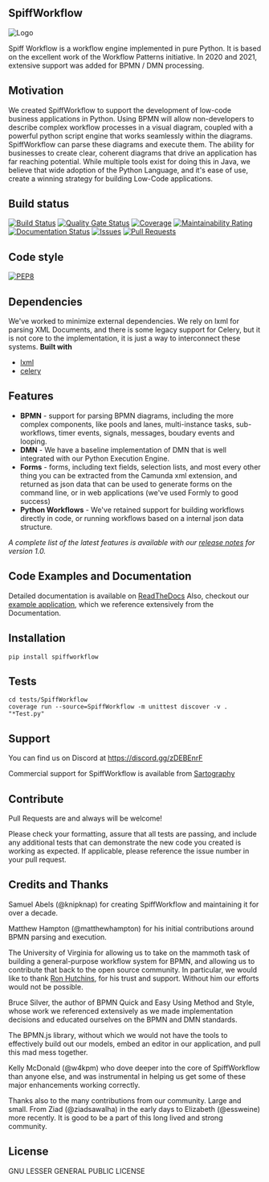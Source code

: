 ## SpiffWorkflow
![Logo](./graphics/logo_med.png)

Spiff Workflow is a workflow engine implemented in pure Python. It is based on
the excellent work of the Workflow Patterns initiative. In 2020 and 2021,
extensive support was added for BPMN / DMN processing.

## Motivation
We created SpiffWorkflow to support the development of low-code business
applications in Python.  Using BPMN will allow non-developers to describe
complex workflow processes in a visual diagram, coupled with a powerful python
script engine that works seamlessly within the diagrams.  SpiffWorkflow can parse
these diagrams and execute them.  The ability for businesses to create
clear, coherent diagrams that drive an application has far reaching potential.
While multiple tools exist for doing this in Java, we believe that wide
adoption of the Python Language, and it's ease of use, create a winning
strategy for building Low-Code applications.


## Build status
[![Build Status](https://travis-ci.com/sartography/SpiffWorkflow.svg?branch=master)](https://travis-ci.org/sartography/SpiffWorkflow)
[![Quality Gate Status](https://sonarcloud.io/api/project_badges/measure?project=sartography_SpiffWorkflow&metric=alert_status)](https://sonarcloud.io/dashboard?id=sartography_SpiffWorkflow)
[![Coverage](https://sonarcloud.io/api/project_badges/measure?project=sartography_SpiffWorkflow&metric=coverage)](https://sonarcloud.io/dashboard?id=sartography_SpiffWorkflow)
[![Maintainability Rating](https://sonarcloud.io/api/project_badges/measure?project=sartography_SpiffWorkflow&metric=sqale_rating)](https://sonarcloud.io/dashboard?id=sartography_SpiffWorkflow)
[![Documentation Status](https://readthedocs.org/projects/spiffworkflow/badge/?version=latest)](http://spiffworkflow.readthedocs.io/en/latest/?badge=latest)
[![Issues](https://img.shields.io/github/issues/sartography/spiffworkflow)](https://github.com/sartography/SpiffWorkflow/issues)
[![Pull Requests](https://img.shields.io/github/issues-pr/sartography/spiffworkflow)](https://github.com/sartography/SpiffWorkflow/pulls)

## Code style

[![PEP8](https://img.shields.io/badge/code%20style-pep8-orange.svg)](https://www.python.org/dev/peps/pep-0008/)


## Dependencies
We've worked to minimize external dependencies.  We rely on lxml for parsing
XML Documents, and there is some legacy support for Celery, but it is not
core to the implementation, it is just a way to interconnect these systems.
<b>Built with</b>
- [lxml](https://lxml.de/)
- [celery](https://docs.celeryproject.org/en/stable/)

## Features
* __BPMN__ - support for parsing BPMN diagrams, including the more complex
components, like pools and lanes, multi-instance tasks, sub-workflows, timer
events, signals, messages, boudary events and looping.
* __DMN__ - We have a baseline implementation of DMN that is well integrated
with our Python Execution Engine.
* __Forms__ - forms, including text fields, selection lists, and most every other
thing you can be extracted from the Camunda xml extension, and returned as
json data that can be used to generate forms on the command line, or in web
applications (we've used Formly to good success)
* __Python Workflows__ - We've retained support for building workflows directly
in code, or running workflows based on a internal json data structure.

_A complete list of the latest features is available with our [release notes](https://github.com/sartography/SpiffWorkflow/releases/tag/1.0) for
version 1.0._

## Code Examples and Documentation
Detailed documentation is available on [ReadTheDocs](https://spiffworkflow.readthedocs.io/en/latest/)
Also, checkout our [example application](https://github.com/sartography/spiff-example-cli), which we
reference extensively from the Documentation.

## Installation
```
pip install spiffworkflow
```

## Tests
```
cd tests/SpiffWorkflow
coverage run --source=SpiffWorkflow -m unittest discover -v . "*Test.py"
```

## Support
You can find us on Discord at https://discord.gg/zDEBEnrF

Commercial support for SpiffWorkflow is available from
[Sartography](https://sartography.com)

## Contribute
Pull Requests are and always will be welcome!

Please check your formatting, assure that all tests are passing, and include
any additional tests that can demonstrate the new code you created is working
as expected.  If applicable, please reference the issue number in your pull
request.

## Credits and Thanks

Samuel Abels (@knipknap) for creating SpiffWorkflow and maintaining it for over
a decade.

Matthew Hampton (@matthewhampton) for his initial contributions around BPMN
parsing and execution.

The University of Virginia for allowing us to take on the mammoth task of
building a general-purpose workflow system for BPMN, and allowing us to
contribute that back to the open source community. In particular, we would like
to thank [Ron Hutchins](https://www.linkedin.com/in/ron-hutchins-b19603123/),
for his trust and support.  Without him our efforts would not be possible.

Bruce Silver, the author of BPMN Quick and Easy Using Method and Style, whose
work we referenced extensively as we made implementation decisions and
educated ourselves on the BPMN and DMN standards.

The BPMN.js library, without which we would not have the tools to effectively
build out our models, embed an editor in our application, and pull this mad
mess together.

Kelly McDonald (@w4kpm) who dove deeper into the core of SpiffWorkflow than
anyone else, and was instrumental in helping us get some of these major
enhancements working correctly.

Thanks also to the many contributions from our community.  Large and small.
From Ziad (@ziadsawalha) in the early days to Elizabeth (@essweine) more
recently.  It is good to be a part of this long lived and strong
community.


## License
GNU LESSER GENERAL PUBLIC LICENSE


